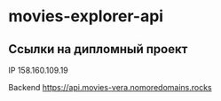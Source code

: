 # movies-explorer-api

## Ссылки на дипломный проект

IP 158.160.109.19

Backend https://api.movies-vera.nomoredomains.rocks
